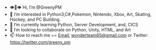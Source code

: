 - 👁👄👁 Hi, I’m @GreenyPM
- 👀 I’m interested in Python3,C#,Pokemon, Nintendo, Xbox, Art, Skating, Hockey, and PC Building. 
- 🌱 I’m currently learning Python, Server Development, and, CICS
- 💞️ I’m looking to collaborate on Python, Unity, HTML, and Art
- 📫 How to reach me == <u>Email:</u> wonderteam65@gmail.com  or Twitter: https://twitter.com/greeny_pm 

<!---
GreenyPM/GreenyPM is a ✨ special ✨ repository because its `README.md` (this file) appears on your GitHub profile.
You can click the Preview link to take a look at your changes.
--->
